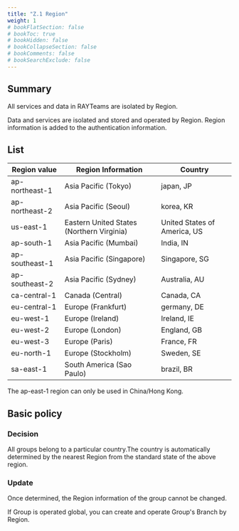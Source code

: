```yaml
---
title: "Z.1 Region"
weight: 1
# bookFlatSection: false
# bookToc: true
# bookHidden: false
# bookCollapseSection: false
# bookComments: false
# bookSearchExclude: false
---
```


## Summary

All services and data in RAYTeams are isolated by Region.

Data and services are isolated and stored and operated by Region. Region information is added to the authentication information.

## List

|Region value | Region Information | Country |
| --- | --- | --- |
| ap-northeast-1 | Asia Pacific (Tokyo) | japan, JP |
| ap-northeast-2 | Asia Pacific (Seoul) | korea, KR |
| us-east-1 | Eastern United States (Northern Virginia) | United States of America, US |
| ap-south-1 | Asia Pacific (Mumbai) | India, IN |
| ap-southeast-1 | Asia Pacific (Singapore) | Singapore, SG |
| ap-southeast-2 | Asia Pacific (Sydney) | Australia, AU |
| ca-central-1 | Canada (Central) | Canada, CA |
| eu-central-1 | Europe (Frankfurt) | germany, DE |
| eu-west-1 | Europe (Ireland) | Ireland, IE |
| eu-west-2 | Europe (London) | England, GB |
| eu-west-3 | Europe (Paris) | France, FR |
| eu-north-1 | Europe (Stockholm) | Sweden, SE |
| sa-east-1 | South America (Sao Paulo) | brazil, BR |

The ap-east-1 region can only be used in China/Hong Kong.

## Basic policy

### Decision

All groups belong to a particular country.The country is automatically determined by the nearest Region from the standard state of the above region.

### Update

Once determined, the Region information of the group cannot be changed.

If Group is operated global, you can create and operate Group's Branch by Region.